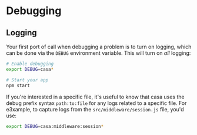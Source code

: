 # Debugging

## Logging

Your first port of call when debugging a problem is to turn on logging, which can be done via the `DEBUG` environment variable. This will turn on _all_ logging:

```bash
# Enable debugging
export DEBUG=casa*

# Start your app
npm start
```

If you're interested in a specific file, it's useful to know that casa uses the debug prefix syntax `path:to:file` for any logs related to a specific file. For e3xample, to capture logs from the `src/middleware/session.js` file, you'd use:

```bash
export DEBUG=casa:middleware:session*
```
